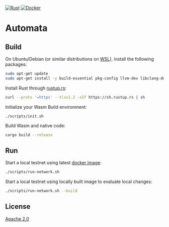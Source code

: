 [![Rust](../../workflows/Rust/badge.svg)](../../actions?query=workflow%3ARust+branch%3Amain) [![Docker](../../workflows/Docker/badge.svg)](../../actions?query=workflow%3ADocker+branch%3Amain)
# Automata

## Build

On Ubuntu/Debian (or similar distributions on [WSL](https://docs.microsoft.com/en-us/windows/wsl/about)), install the following packages:

```bash
sudo apt-get update
sudo apt-get install -y build-essential pkg-config llvm-dev libclang-dev clang libssl-dev curl
```

Install Rust through [rustup.rs](https://rustup.rs):

```bash
curl --proto '=https' --tlsv1.2 -sSf https://sh.rustup.rs | sh
```

Initialize your Wasm Build environment:

```
./scripts/init.sh
```

Build Wasm and native code:

```bash
cargo build --release
```

## Run

Start a local testnet using latest [docker image](https://hub.docker.com/r/atactr/automata):

```bash
./scripts/run-network.sh
```

Start a local testnet using locally built image to evaluate local changes:

```bash
./scripts/run-network.sh --build
```

## License

[Apache 2.0](./LICENSE)

